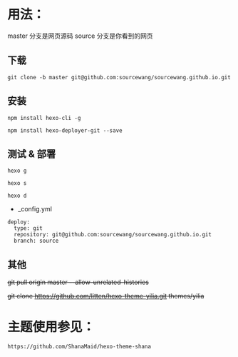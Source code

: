 # 用法：

master 分支是网页源码
source 分支是你看到的网页

## 下载

`git clone -b master git@github.com:sourcewang/sourcewang.github.io.git`

## 安装

`npm install hexo-cli -g`

`npm install hexo-deployer-git --save`

## 测试 & 部署

`hexo g`

`hexo s`

`hexo d`

- _config.yml

```
deploy:
  type: git
  repository: git@github.com:sourcewang/sourcewang.github.io.git
  branch: source
```  

## 其他

~~git pull origin master --allow-unrelated-histories~~

~~git clone https://github.com/litten/hexo-theme-yilia.git themes/yilia~~

# 主题使用参见：

`https://github.com/ShanaMaid/hexo-theme-shana`

  
